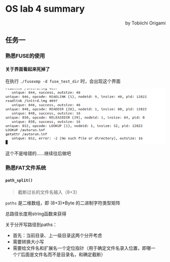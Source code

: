 # OS lab 4 summary

<p align=right>by Tobiichi Origami</p>

## 任务一

### 熟悉FUSE的使用

#### 关于界面看起来死掉了

在执行 `./fusexmp -d fuse_test_dir` 时，会出现这个界面

![not_error](./pics/4_1_1.png)

这个不是啥错的……继续往后做吧

### 熟悉FAT文件系统

#### `path_split()`

> 截断过长的文件名输入（8+3）

`paths` 是二维数组，即 (8+3)*Byte 的二进制字符类型矩阵

总路径长度用string函数来获得

关于分开写路径到paths：

- 首先：当前目录、上一级目录这两个分开考虑
- 需要转换大小写
- 需要给文件名和扩展名一个定位指针（用于确定文件名录入位置，即哪一个‘/’后面是文件名而不是目录名，和确定截断）